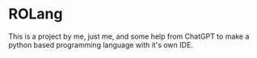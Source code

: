 # ROLang
This is a project by me, just me, and some help from ChatGPT to make a python based programming language with it's own IDE.

